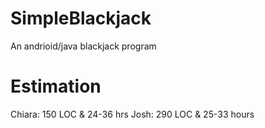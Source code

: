 # SimpleBlackjack
An andrioid/java blackjack program 

# Estimation
  Chiara: 150 LOC & 24-36 hrs
  Josh: 290 LOC & 25-33 hours
